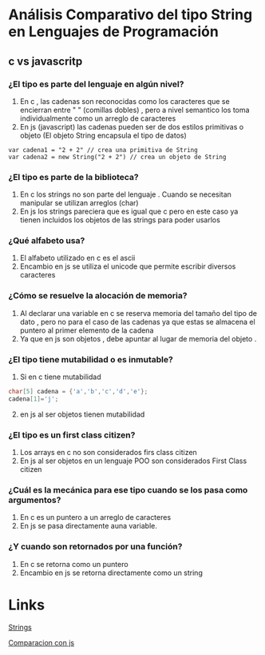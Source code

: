 # Análisis Comparativo del tipo String en Lenguajes de Programación


## c vs javascritp 

###  **¿El tipo es parte del lenguaje en algún nivel?**

1. En c , las cadenas son reconocidas como los caracteres que se encierran entre " " (comillas dobles) , pero a nivel semantico los toma individualmente como un arreglo de caracteres 
2. En js (javascript) las cadenas pueden ser de dos estilos primitivas o objeto (El objeto String encapsula el tipo de datos)

```
var cadena1 = "2 + 2" // crea una primitiva de String
var cadena2 = new String("2 + 2") // crea un objeto de String
```

### **¿El tipo es parte de la biblioteca?**


1. En c los strings no son parte del lenguaje . Cuando se necesitan manipular se utilizan arreglos (char) 
2. En js los strings pareciera que es igual que c pero en este caso ya tienen incluidos los objetos de las strings para poder usarlos 

### **¿Qué alfabeto usa?**
1. El alfabeto utilizado en c es el ascii 
2. Encambio en js se utiliza el unicode que permite escribir diversos caracteres 

### **¿Cómo se resuelve la alocación de memoria?**

1. Al declarar una variable en c se reserva memoria del tamaño del tipo de dato , pero no para el caso de las cadenas ya que estas se almacena el puntero al primer elemento de la cadena 
2. Ya que en js son objetos , debe apuntar al lugar de memoria del objeto .

### **¿El tipo tiene mutabilidad o es inmutable?**
1. Si en c tiene mutabilidad
``` c
char[5] cadena = {'a','b','c','d','e'}; 
cadena[1]='j';
```

2. en js al ser objetos tienen mutabilidad

### **¿El tipo es un first class citizen?**
1. Los arrays en c no son considerados firs class citizen 
2. En js al ser objetos en un lenguaje POO son considerados First Class citizen 


### **¿Cuál es la mecánica para ese tipo cuando se los pasa como argumentos?**

1. En c es un puntero a un arreglo de caracteres
2. En js se pasa directamente auna variable.
   

### **¿Y cuando son retornados por una función?**

1. En c se retorna como un puntero 
2. Encambio en js se retorna directamente como un string 

# Links 



[Strings](https://developer.mozilla.org/es/docs/Web/JavaScript/Referencia/Objetos_globales/String)

[Comparacion con js ](https://developer.mozilla.org/es/docs/Web/JavaScript/Data_structures#:~:text=El%20tipo%20String%20de%20Javascript,%C3%ADndice%201%2C%20y%20as%C3%AD%20sucesivamente)